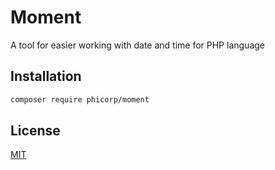 # Moment

A tool for easier working with date and time for PHP language

## Installation

```bash
composer require phicorp/moment
```

## License

[MIT](https://choosealicense.com/licenses/mit/)
